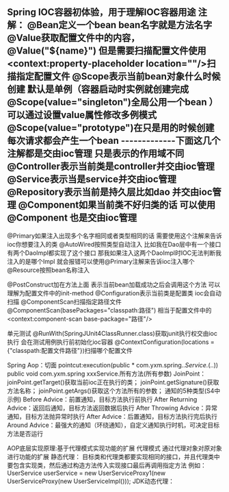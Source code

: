 Spring IOC容器初体验，用于理解IOC容器用途
注解：
@Bean定义一个bean bean名字就是方法名字
@Value获取配置文件中的内容，@Value("${name}") 但是需要扫描配置文件使用<context:property-placeholder location=""/>扫描指定配置文件
@Scope表示当前bean对象什么时候创建  默认是单例（容器启动时实例就创建完成@Scope(value="singleton")全局公用一个bean ）可以通过设置value属性修改多例模式@Scope(value="prototype")在只是用的时候创建 每次请求都会产生一个bean
-------------下面这几个注解都是交由ioc管理 只是表示的作用域不同
@Controller表示当前类是controller并交由ioc管理
@Service表示当是service并交由ioc管理
@Repository表示当前是持久层比如dao 并交由ioc管理
@Component如果当前类不好归类的话 可以使用@Component 也是交由ioc管理
-------------
@Primary如果注入出现多个名字相同或者类型相同的话  需要使用这个注解来告诉ioc你想要注入的类
@AutoWired按照类型自动注入 比如我在Dao层中有一个接口  有两个DaoImpl都实现了这个接口 那我如果注入这两个DaoImpl时IOC无法判断我注入的是哪个Impl 就会报错可以使用@Primary注解来告诉ioc注入哪个
@Resource按照bean名称注入

@PostConstruct加在方法上面  表示当前bean加载成功之后会调用这个方法  可以理解为配置文件中的init-method
@Configuration表示当前类是配置类 ioc会自动扫描
@ComponentScan扫描指定路径文件@ComponentScan(basePackages="classpath:路径") 相当于配置文件中的<context:component-scan base-package="路径"/>

单元测试
@RunWith(SpringJUnit4ClassRunner.class)获取junit执行权交由ioc执行 会在测试用例执行前初始化ioc容器
@ContextConfiguration(locations = {"classpath:配置文件路径"})扫描哪个配置文件

Spring Aop：切面
pointcut:execution(public * com.yxm.spring..*Service.*(..))
                   public void com.yxm.spring xxxService.所有方法(所有参数)
JoinPoint： joinPoint.getTarget()获取当前ioc正在执行的类；
            joinPoint.getSignature()获取方法名称；
            joinPoint.getArgs()获取这个方法所有的参数；
通知的5种类型(S4中示例)
Before Advice：前置通知，目标方法执行前执行
After Returning Advice：返回后通知，目标方法返回数据后执行
After Throwing Advice：异常通知，目标方法抛异常时执行
After Advice：后置通知，目标方法执行完后执行
Around Advice：最强大的通知（环绕通知），自定义通知执行时机，可决定目标方法是否运行

AOP底层实现原理:基于代理模式实现功能的扩展
代理模式
  通过代理对象对原对象进行功能的扩展
静态代理：
  目标类和代理类都要实现相同的接口，并且代理类中要包含实现类，然后通过构造方法传入实现接口最后再调用指定方法
  例如：UserService userService = new UserServiceProxy1(new UserServiceProxy(new UserServiceImpl()));
JDK动态代理：

